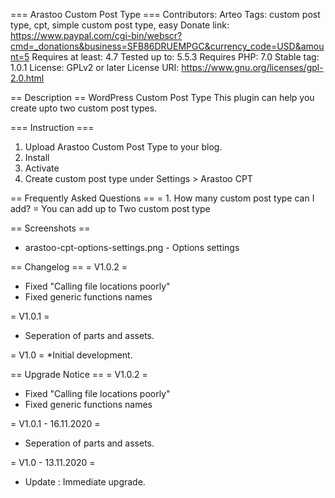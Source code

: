 === Arastoo Custom Post Type ===
Contributors: Arteo
Tags: custom post type, cpt, simple custom post type, easy
Donate link:  https://www.paypal.com/cgi-bin/webscr?cmd=_donations&business=SFB86DRUEMPGC&currency_code=USD&amount=5
Requires at least: 4.7
Tested up to: 5.5.3
Requires PHP: 7.0
Stable tag: 1.0.1
License: GPLv2 or later
License URI: https://www.gnu.org/licenses/gpl-2.0.html

== Description ==
WordPress Custom Post Type 
This plugin can help you create upto two custom post types.  

=== Instruction ===
1. Upload Arastoo Custom Post Type to your blog.
2. Install
3. Activate
4. Create custom post type under Settings > Arastoo CPT

== Frequently Asked Questions ==
= 1. How many custom post type can I add? =
You can add up to Two custom post type

== Screenshots ==
* arastoo-cpt-options-settings.png - Options settings 

== Changelog ==
= V1.0.2 = 
* Fixed "Calling file locations poorly"
* Fixed generic functions names

= V1.0.1 = 
* Seperation of parts and assets.

= V1.0 =
*Initial development.

== Upgrade Notice ==
= V1.0.2 = 
* Fixed "Calling file locations poorly"
* Fixed generic functions names

= V1.0.1 - 16.11.2020 =
* Seperation of parts and assets.

= V1.0 - 13.11.2020 =
* Update : Immediate upgrade.

